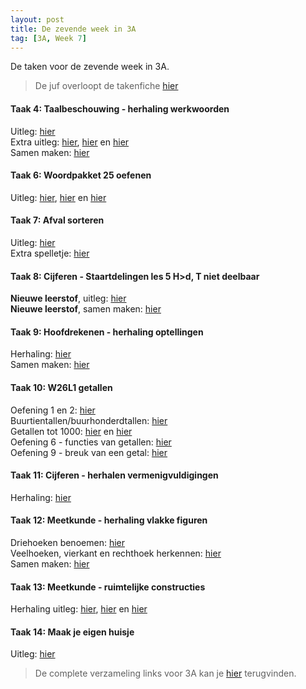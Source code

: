 ```yaml
---
layout: post
title: De zevende week in 3A
tag: [3A, Week 7]
---
```

De taken voor de zevende week in 3A.

> De juf overloopt de takenfiche [hier](https://www.loom.com/share/cd89318d4b3948b18cf73e2441ae28a9)

#### Taak 4: Taalbeschouwing - herhaling werkwoorden
Uitleg: [hier](https://www.loom.com/share/3716840030bd4ea4a921f52b7234a042)  
Extra uitleg: [hier](https://www.xnapda.be/filmpjes/3de-leerjaar/infinitief), [hier](https://www.xnapda.be/filmpjes/4de-leerjaar/de-stam-van-een-werkwoord) en [hier](https://www.xnapda.be/filmpjes/3de-leerjaar/werkwoord)  
Samen maken: [hier](https://www.loom.com/share/c75f4d0a3ec34b5bbedae1f4cd78be38)

#### Taak 6: Woordpakket 25 oefenen
Uitleg: [hier](https://www.youtube.com/watch?v=2NwU2TEah10), [hier](https://www.youtube.com/watch?v=h3OVIZYwRjc) en [hier](https://www.youtube.com/watch?v=TZR6gfexD50)

#### Taak 7: Afval sorteren
Uitleg: [hier](https://www.youtube.com/watch?v=YaHoD2gfH_U)  
Extra spelletje: [hier](https://www.aandeslagmetafval.nl/vertelplaat/)  

#### Taak 8: Cijferen - Staartdelingen les 5 H>d, T niet deelbaar
**Nieuwe leerstof**, uitleg: [hier](https://www.loom.com/share/2f6e5cd7fea54489b57fec43b258c0a5)  
**Nieuwe leerstof**, samen maken: [hier](https://www.loom.com/share/b5ecd485c5ff42ba996d5bcbcafd0440)  

#### Taak 9: Hoofdrekenen - herhaling optellingen
Herhaling: [hier](https://www.loom.com/share/299ea56d7f034ebdba08efc48c5dd569)   
Samen maken: [hier](https://www.loom.com/share/273aec2b72f542399561a4151ec02bac)

#### Taak 10: W26L1 getallen
Oefening 1 en 2: [hier](https://www.youtube.com/watch?v=9YYyq3kQQ0g&feature=youtu.be&fbclid=IwAR0I3hcOyme2u_VkON7QymdA2b4IL0Bt7gYOpAt2SJTyEUt-_y47rLG2n54)  
Buurtientallen/buurhonderdtallen: [hier](https://www.loom.com/share/284caad1af2140ee8ca40945dafa4464)  
Getallen tot 1000: [hier](https://www.youtube.com/watch?v=OhCa5ApU-tg) en [hier](https://www.youtube.com/watch?v=Vdvs7Z4Pgq8)  
Oefening 6 - functies van getallen: [hier](https://www.xnapda.be/filmpjes/3de-leerjaar/functies-van-getallen)  
Oefening 9 - breuk van een getal: [hier](https://www.loom.com/share/5c9b8c50962a404e853f8249d9b867fc)

#### Taak 11: Cijferen - herhalen vermenigvuldigingen
Herhaling: [hier](https://www.youtube.com/watch?v=JURfomo2dio&fbclid=IwAR2d7-hc_EygcvnEzADAVr8nSTylTibLlskpZOhBp3R5u-ZeJjkAoLEEB)  

#### Taak 12: Meetkunde - herhaling vlakke figuren
Driehoeken benoemen: [hier](https://www.loom.com/share/32ea912935754656b1dcf61c6d206417)   
Veelhoeken, vierkant en rechthoek herkennen: [hier](https://www.loom.com/share/44d80d57294e40bc83c3969833a1a350)  
Samen maken: [hier](https://www.loom.com/share/d9ee7daa71c2465c9f9bc8398e1f718c)

#### Taak 13: Meetkunde - ruimtelijke constructies
Herhaling uitleg: [hier](https://www.youtube.com/watch?v=3MYyttj-gMU), [hier](https://www.youtube.com/watch?v=hegzEY-r25k) en [hier](https://www.youtube.com/watch?v=JpMKCuiC9-0)  

#### Taak 14: Maak je eigen huisje
Uitleg: [hier](https://www.youtube.com/watch?v=b5O9-4t6oSg&feature=youtu.be)

> De complete verzameling links voor 3A kan je [hier](/Klas3A) terugvinden.
